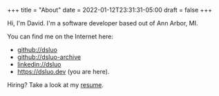 +++
title = "About"
date = 2022-01-12T23:31:31-05:00
draft = false
+++

Hi, I'm David. I'm a software developer based out of Ann Arbor, MI.

You can find me on the Internet here:

* [github://dsluo](https://github.com/dsluo/)
* [github://dsluo-archive](https://github.com/dsluo-archive/)
* [linkedin://dsluo](https://www.linkedin.com/in/dsluo/)
* https://dsluo.dev (you are here).

Hiring? Take a look at my [resume](https://dsluo.dev/resume/).
